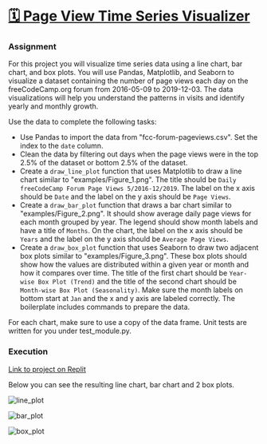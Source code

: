# [🗓️ Page View Time Series Visualizer](https://www.freecodecamp.org/learn/data-analysis-with-python/data-analysis-with-python-projects/page-view-time-series-visualizer)

### Assignment

For this project you will visualize time series data using a line chart, bar chart, and box plots. You will use Pandas, Matplotlib, and Seaborn to visualize a dataset containing the number of page views each day on the freeCodeCamp.org forum from 2016-05-09 to 2019-12-03. The data visualizations will help you understand the patterns in visits and identify yearly and monthly growth.

Use the data to complete the following tasks:

* Use Pandas to import the data from "fcc-forum-pageviews.csv". Set the index to the ```date``` column.
* Clean the data by filtering out days when the page views were in the top 2.5% of the dataset or bottom 2.5% of the dataset.
* Create a ```draw_line_plot``` function that uses Matplotlib to draw a line chart similar to "examples/Figure_1.png". The title should be ```Daily freeCodeCamp Forum Page Views 5/2016-12/2019```. The label on the x axis should be ```Date``` and the label on the y axis should be ```Page Views```.
* Create a ```draw_bar_plot``` function that draws a bar chart similar to "examples/Figure_2.png". It should show average daily page views for each month grouped by year. The legend should show month labels and have a title of ```Months```. On the chart, the label on the x axis should be ```Years``` and the label on the y axis should be ```Average Page Views```.
* Create a ```draw_box_plot``` function that uses Seaborn to draw two adjacent box plots similar to "examples/Figure_3.png". These box plots should show how the values are distributed within a given year or month and how it compares over time. The title of the first chart should be ```Year-wise Box Plot (Trend)``` and the title of the second chart should be ```Month-wise Box Plot (Seasonality)```. Make sure the month labels on bottom start at ```Jan``` and the x and y axis are labeled correctly. The boilerplate includes commands to prepare the data.


For each chart, make sure to use a copy of the data frame. Unit tests are written for you under test_module.py.

### Execution

[Link to project on Replit](https://replit.com/@MariaSylwiaR/page-view-time-series-visualizer)

Below you can see the resulting line chart, bar chart and 2 box plots.

![line_plot](https://user-images.githubusercontent.com/128125991/234955364-f80a2751-cb45-4217-a35e-538392c25ae8.png)


![bar_plot](https://user-images.githubusercontent.com/128125991/234955390-eb0d0175-dae8-410c-91ff-fcfcb48cd352.png)


![box_plot](https://user-images.githubusercontent.com/128125991/234955406-b8da90a6-ccf1-49c7-ab18-1faeac31495a.png)

